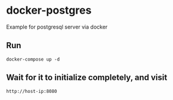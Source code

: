 # docker-postgres
Example for postgresql server via docker

## Run

```shell
docker-compose up -d
```

## Wait for it to initialize completely, and visit 

```shell
http://host-ip:8080
```
